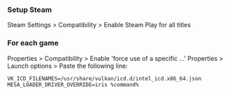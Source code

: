 ### Setup Steam
Steam Settings > Compatibility > Enable Steam Play for all titles

### For each game
Properties > Compatibility > Enable 'force use of a specific ...'
Properties > Launch options > Paste the following line:

    VK_ICD_FILENAMES=/usr/share/vulkan/icd.d/intel_icd.x86_64.json MESA_LOADER_DRIVER_OVERRIDE=iris %command%



